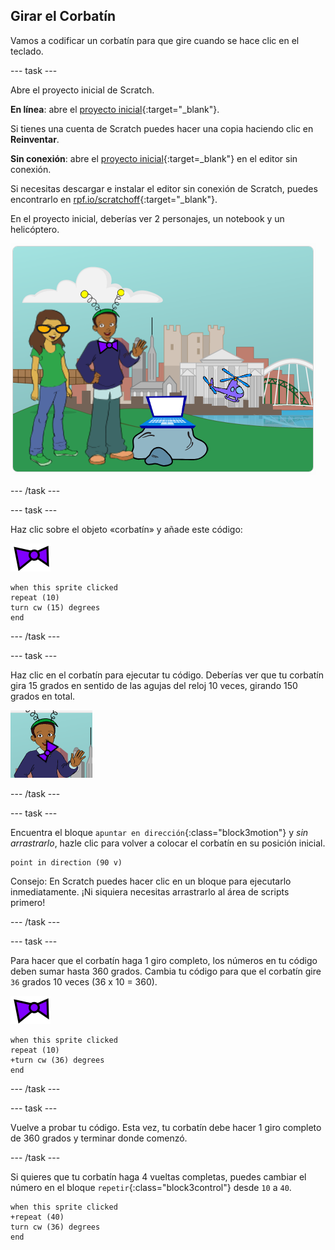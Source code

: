 ## Girar el Corbatín

Vamos a codificar un corbatín para que gire cuando se hace clic en el teclado.

--- task ---

Abre el proyecto inicial de Scratch.

**En línea**: abre el [proyecto inicial](http://rpf.io/tech-toys-on){:target="_blank"}.

Si tienes una cuenta de Scratch puedes hacer una copia haciendo clic en **Reinventar**.

**Sin conexión**: abre el [proyecto inicial](http://rpf.io/p/en/tech-toys-go){:target=_blank"} en el editor sin conexión.

Si necesitas descargar e instalar el editor sin conexión de Scratch, puedes encontrarlo en [rpf.io/scratchoff](http://rpf.io/scratchoff){:target="_blank"}.

En el proyecto inicial, deberías ver 2 personajes, un notebook y un helicóptero.

![proyectos iniciales](images/toys-starter.png)

--- /task ---

--- task ---

Haz clic sobre el objeto «corbatín» y añade este código:

![objeto corbatín](images/bowtie-sprite.png)

```blocks3
when this sprite clicked
repeat (10)
turn cw (15) degrees
end
```

--- /task ---


--- task ---

Haz clic en el corbatín para ejecutar tu código. Deberías ver que tu corbatín gira 15 grados en sentido de las agujas del reloj 10 veces, girando 150 grados en total.

![corbatín girando 150 grados](images/toys-bowtie-test.png)

--- /task ---

--- task ---

Encuentra el bloque `apuntar en dirección`{:class="block3motion"} y _sin arrastrarlo_, hazle clic para volver a colocar el corbatín en su posición inicial.

```blocks3
point in direction (90 v)
```

Consejo: En Scratch puedes hacer clic en un bloque para ejecutarlo inmediatamente. ¡Ni siquiera necesitas arrastrarlo al área de scripts primero!

--- /task ---

--- task ---

Para hacer que el corbatín haga 1 giro completo, los números en tu código deben sumar hasta 360 grados. Cambia tu código para que el corbatín gire `36` grados 10 veces (36 x 10 = 360).

![objeto corbatín](images/bowtie-sprite.png)

```blocks3
when this sprite clicked
repeat (10)
+turn cw (36) degrees
end
```

--- /task ---

--- task ---

Vuelve a probar tu código. Esta vez, tu corbatín debe hacer 1 giro completo de 360 grados y terminar donde comenzó.

--- /task ---

Si quieres que tu corbatín haga 4 vueltas completas, puedes cambiar el número en el bloque `repetir`{:class="block3control"} desde `10` a `40`.

```blocks3
when this sprite clicked
+repeat (40)
turn cw (36) degrees
end
```
